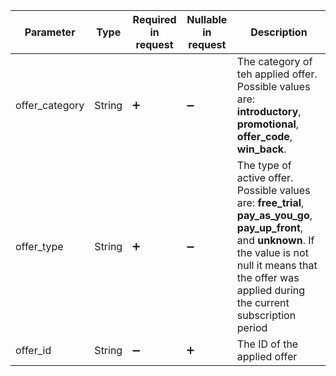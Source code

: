<!--- Offer.md --->



| Parameter      | Type   | Required in request | Nullable in request | Description                                                  |
| -------------- | ------ | ------------------- | ------------------- | ------------------------------------------------------------ |
| offer_category | String | :heavy_plus_sign:   | :heavy_minus_sign:  | The category of teh applied offer. Possible values are: **introductory**, **promotional**, **offer_code**, **win_back**. |
| offer_type     | String | :heavy_plus_sign:   | :heavy_minus_sign:  | The type of active offer. Possible values are: **free_trial**, **pay_as_you_go**,  **pay_up_front**, and **unknown**. If the value is not null it means that the offer was applied during the current subscription period |
| offer_id       | String | :heavy_minus_sign:  | :heavy_plus_sign:   | The ID of the applied offer                                  |